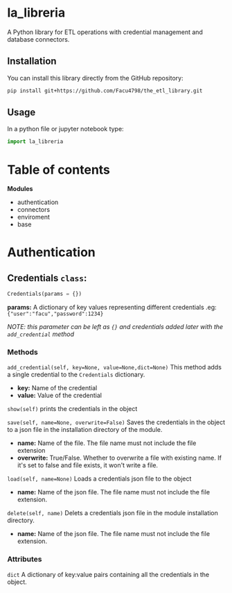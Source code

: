 # la_libreria

A Python library for ETL operations with credential management and database connectors.

## Installation

You can install this library directly from the GitHub repository:

```bash
pip install git+https://github.com/Facu4798/the_etl_library.git
```

## Usage
In a python file or jupyter notebook type:

```python
import la_libreria
```

# Table of contents
**Modules**
- authentication
- connectors
- enviroment
- base

# Authentication

## Credentials `class`:

```py
Credentials(params = {})
```
**params:** A dictionary of key values representing different credentials .eg:
``{"user":"facu","password":1234}``

*NOTE: this parameter can be left as `{}` and credentials added later with the `add_credential` method*

### Methods
`add_credential(self, key=None, value=None,dict=None)`
This method adds a single credential to the `Credentials` dictionary.

- **key:** Name of the credential 
- **value:** Value of the credential

`show(self)`
prints the credentials in the object

`save(self, name=None, overwrite=False)`
Saves the credentials in the object to a json file in the installation directory of the module.
- **name:** Name of the file. The file name must not include the file extension
- **overwrite:** True/False. Whether to overwrite a file with existing name. If it's set to false and file exists, it won't write a file.

`load(self, name=None)`
Loads a credentials json file to the object
- **name:** Name of the json file. The file name must not include the file extension.

`delete(self, name)`
Delets a credentials json file in the module installation directory.
- **name:** Name of the json file. The file name must not include the file extension.

### Attributes
`dict`
A dictionary of key:value pairs containing all the credentials in the object.